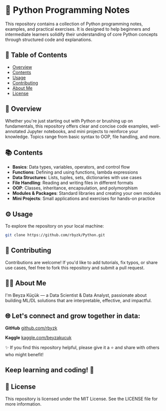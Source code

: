# 🐍 Python Programming Notes

This repository contains a collection of Python programming notes, examples, and practical exercises. It is designed to help beginners and intermediate learners solidify their understanding of core Python concepts through structured code and explanations.

## 📁 Table of Contents

- [Overview](#overview)
- [Contents](#contents)
- [Usage](#usage)
- [Contributing](#contributing)
- [About Me](#about-me)
- [License](#license)

## 🧠 Overview

Whether you're just starting out with Python or brushing up on fundamentals, this repository offers clear and concise code examples, well-annotated Jupyter notebooks, and mini projects to reinforce your knowledge. Topics range from basic syntax to OOP, file handling, and more.

## 📚 Contents

- **Basics**: Data types, variables, operators, and control flow  
- **Functions**: Defining and using functions, lambda expressions  
- **Data Structures**: Lists, tuples, sets, dictionaries with use cases  
- **File Handling**: Reading and writing files in different formats  
- **OOP**: Classes, inheritance, encapsulation, and polymorphism  
- **Modules & Packages**: Standard libraries and creating your own modules  
- **Mini Projects**: Small applications and exercises for hands-on practice

## ⚙️ Usage

To explore the repository on your local machine:

```bash
git clone https://github.com/rbyzk/Python.git
```

## 🤝 Contributing
Contributions are welcome! If you'd like to add tutorials, fix typos, or share use cases, feel free to fork this repository and submit a pull request.


## 👩‍💻 About Me
I'm Beyza Küçük — a Data Scientist & Data Analyst, passionate about building ML/DL solutions that are interpretable, effective, and impactful.


## 🌐 Let's connect and grow together in data:

**GitHub** [github.com/rbyzk](https://github.com/rbyzk)

**Kaggle** [kaggle.com/beyzakucuk](https://www.kaggle.com/beyzakucuk)

✨ If you find this repository helpful, please give it a ⭐ and share with others who might benefit!

Keep learning and coding! 🚀
---

## 📜 License
This repository is licensed under the MIT License. See the LICENSE file for more information.
